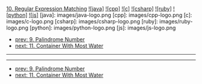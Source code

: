 [10. Regular Expression Matching](https://leetcode.com/problems/regular-expression-matching/)
[![java]](https://github.com/leetcode-study-group/leetcode-java-solutions/blob/master/010-regular-expression-matching.md)
[![cpp]](https://github.com/leetcode-study-group/leetcode-cpp-solutions/blob/master/010-regular-expression-matching.md)
[![c]](https://github.com/leetcode-study-group/leetcode-c-solutions/blob/master/010-regular-expression-matching.md)
[![csharp]](https://github.com/leetcode-study-group/leetcode-csharp-solutions/blob/master/010-regular-expression-matching.md)
[![ruby]](https://github.com/leetcode-study-group/leetcode-ruby-solutions/blob/master/010-regular-expression-matching.md)
[![python]](https://github.com/leetcode-study-group/leetcode-python-solutions/blob/master/010-regular-expression-matching.md)
[![js]](https://github.com/leetcode-study-group/leetcode-js-solutions/blob/master/010-regular-expression-matching.md)
[java]: images/java-logo.png
[cpp]: images/cpp-logo.png
[c]: images/c-logo.png
[csharp]: images/csharp-logo.png
[ruby]: images/ruby-logo.png
[python]: images/python-logo.png
[js]: images/js-logo.png

- [prev: 9. Palindrome Number](009-palindrome-number.md)
- [next: 11. Container With Most Water](011-container-with-most-water.md)

---


---

- [prev: 9. Palindrome Number](009-palindrome-number.md)
- [next: 11. Container With Most Water](011-container-with-most-water.md)
